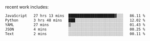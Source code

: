 
<!--<img width="1415" height="100" alt="blu" src="https://github.com/rdsilva01/rdsilva01/assets/101207588/deb060e5-d035-4f09-b511-e3f50605b207">-->

<!-- \> Enthusiastic about developing and building solutions <br>
\> Computer Science and Engineering @ UBI -->

<!-- <a href="https://www.rodrigosilva.live/">personal website</a> 🏁 -->

<!-- ![](https://komarev.com/ghpvc/?username=rdsilva01) -->

recent work includes:
<!--START_SECTION:waka-->

```txt
JavaScript   27 hrs 13 mins  █████████████████████▓░░░   86.11 %
Python       3 hrs 48 mins   ███░░░░░░░░░░░░░░░░░░░░░░   12.02 %
YAML         27 mins         ▒░░░░░░░░░░░░░░░░░░░░░░░░   01.43 %
JSON         4 mins          ░░░░░░░░░░░░░░░░░░░░░░░░░   00.25 %
Text         2 mins          ░░░░░░░░░░░░░░░░░░░░░░░░░   00.11 %
```

<!--END_SECTION:waka-->

